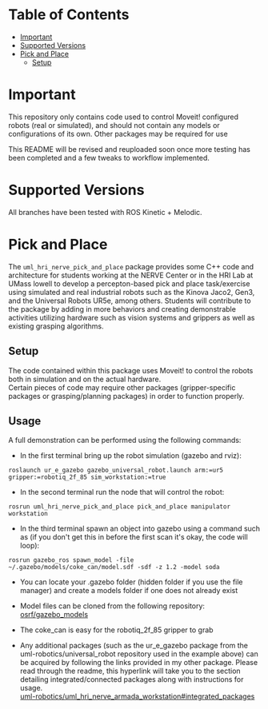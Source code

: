 # Table of Contents

- [Important](#important) 
- [Supported Versions](#supported-versions)
- [Pick and Place](#pick-and-place)
  - [Setup](#setup)

# Important
This repository only contains code used to control Moveit! configured robots (real or simulated), and should not contain any models or configurations of its own. Other packages may be required for use  

This README will be revised and reuploaded soon once more testing has been completed and a few tweaks to workflow implemented.

# Supported Versions
All branches have been tested with ROS Kinetic + Melodic.

# Pick and Place
The `uml_hri_nerve_pick_and_place` package provides some C++ code and architecture for students working at the NERVE Center or in the HRI Lab at UMass lowell to develop a percepton-based pick and place task/exercise using simulated and real industrial robots such as the Kinova Jaco2, Gen3, and the Universal Robots UR5e, among others. Students will contribute to the package by adding in more behaviors and creating demonstrable activities utilizing hardware such as vision systems and grippers as well as existing grasping algorithms.  

## Setup
The code contained within this package uses Moveit! to control the robots both in simulation and on the actual hardware.   
Certain pieces of code may require other packages (gripper-specific packages or grasping/planning packages) in order to function properly.

## Usage
A full demonstration can be performed using the following commands:  

- In the first terminal bring up the robot simulation (gazebo and rviz): 
```
roslaunch ur_e_gazebo gazebo_universal_robot.launch arm:=ur5 gripper:=robotiq_2f_85 sim_workstation:=true
```

- In the second terminal run the node that will control the robot:  
```
rosrun uml_hri_nerve_pick_and_place pick_and_place manipulator workstation
```

- In the third terminal spawn an object into gazebo using a command such as (if you don't get this in before the first scan it's okay, the code will loop):  
```
rosrun gazebo_ros spawn_model -file ~/.gazebo/models/coke_can/model.sdf -sdf -z 1.2 -model soda
```

- You can locate your .gazebo folder (hidden folder if you use the file manager) and create a models folder if one does not already exist  
- Model files can be cloned from the following repository:  
[osrf/gazebo_models](https://github.com/osrf/gazebo_models)  
- The coke_can is easy for the robotiq_2f_85 gripper to grab  

- Any additional packages (such as the ur_e_gazebo package from the uml-robotics/universal_robot repository used in the example above) can be acquired by following the links provided in my other package. Please read through the readme, this hyperlink will take you to the section detailing integrated/connected packages along with instructions for usage.  
[uml-robotics/uml_hri_nerve_armada_workstation#integrated_packages](https://github.com/uml-robotics/uml_hri_nerve_armada_workstation#integrated-packages)  

